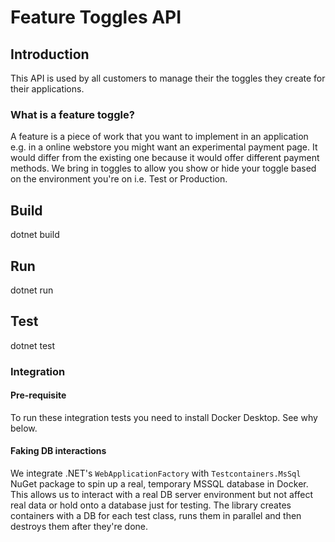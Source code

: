 # Feature Toggles API

## Introduction

This API is used by all customers to manage their the toggles they create for their applications.

### What is a feature toggle?

A feature is a piece of work that you want to implement in an application e.g. in a online webstore you might want an experimental payment page. It would differ from the existing one because it would offer different payment methods. We bring in toggles to allow you show or hide your toggle based on the environment you're on i.e. Test or Production.

## Build

dotnet build

## Run

dotnet run

## Test

dotnet test <project-name>

### Integration

#### Pre-requisite

To run these integration tests you need to install Docker Desktop. See why below.

#### Faking DB interactions

We integrate .NET's `WebApplicationFactory` with `Testcontainers.MsSql` NuGet package to spin up a real, temporary MSSQL database in Docker. This allows us to interact with a real DB server environment but not affect real data or hold onto a database just for testing. The library creates containers with a DB for each test class, runs them in parallel and then destroys them after they're done.
